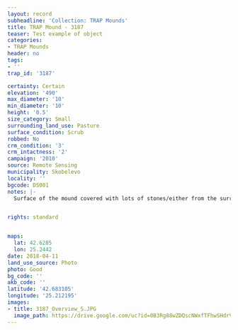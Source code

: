 ```yaml
---
layout: record
subheadline: 'Collection: TRAP Mounds'
title: TRAP Mound - 3187
teaser: Test example of object
categories:
- TRAP Mounds
header: no
tags:
- ''
trap_id: '3187'

certainty: Certain
elevation: '490'
max_diameter: '10'
min_diameter: '10'
height: '0.5'
size_category: Small
surrounding_land_use: Pasture
surface_condition: Scrub
robbed: No
crm_condition: '3'
crm_intactness: '2'
campaign: '2010'
source: Remote Sensing
municipality: Skobelevo
locality: ''
bgcode: DS001
notes: |-
  Surface of the mound covered with lots of stones/either from the surrounding pasture or from the mound.


rights: standard


maps:
  lat: 42.6285
  lon: 25.2442
date: 2018-04-11
land_use_source: Photo
photo: Good
bg_code: ''
akb_code: ''
latitude: '42.683105'
longitude: '25.212195'
images:
- title: 3187_Overview_S.JPG
  image_path: https://drive.google.com/uc?id=0B3Rg88wZDQscNWxfTFhwSHdrVlE
---
```

